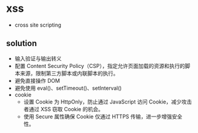 # xss
+ cross site scripting



## solution
+ 输入验证与输出转义
+ 配置 Content Security Policy（CSP），指定允许页面加载的资源和执行的脚本来源，限制第三方脚本或内联脚本的执行。
+ 避免直接操作 DOM
+ 避免使用 eval()、setTimeout()、setInterval()
+ cookie
    + 设置 Cookie 为 HttpOnly，防止通过 JavaScript 访问 Cookie，减少攻击者通过 XSS 窃取 Cookie 的机会。
    + 使用 Secure 属性确保 Cookie 仅通过 HTTPS 传输，进一步增强安全性。